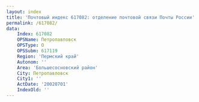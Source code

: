 ```yaml
---
layout: index
title: 'Почтовый индекс 617082: отделение почтовой связи Почты России'
permalink: /617082/
data:
    Index: 617082
    OPSName: Петропавловск
    OPSType: О
    OPSSubm: 617119
    Region: 'Пермский край'
    Autonom: ''
    Area: 'Большесосновский район'
    City: Петропавловск
    City1: ''
    ActDate: '20020701'
    IndexOld: ''
---
```

